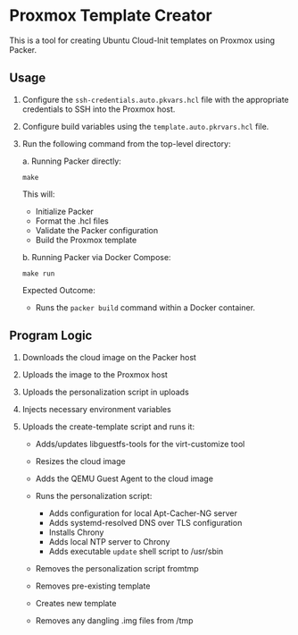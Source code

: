 # Proxmox Template Creator

This is a tool for creating Ubuntu Cloud-Init templates on Proxmox using Packer.

## Usage

1. Configure the `ssh-credentials.auto.pkvars.hcl` file with the appropriate credentials to SSH into the Proxmox host.

2. Configure build variables using the `template.auto.pkrvars.hcl` file.

3. Run the following command from the top-level directory:

   a. Running Packer directly:

      ```console
      make
      ```

      This will:

      - Initialize Packer
      - Format the .hcl files
      - Validate the Packer configuration
      - Build the Proxmox template

   b. Running Packer via Docker Compose:

      ```console
      make run
      ```

      Expected Outcome:

      - Runs the `packer build` command within a Docker container.

## Program Logic

1. Downloads the cloud image on the Packer host
2. Uploads the image to the Proxmox host
3. Uploads the personalization script in uploads
4. Injects necessary environment variables
5. Uploads the create-template script and runs it:

   - Adds/updates libguestfs-tools for the virt-customize tool
   - Resizes the cloud image
   - Adds the QEMU Guest Agent to the cloud image
   - Runs the personalization script:

     - Adds configuration for local Apt-Cacher-NG server
     - Adds systemd-resolved DNS over TLS configuration
     - Installs Chrony
     - Adds local NTP server to Chrony
     - Adds executable `update` shell script to /usr/sbin

   - Removes the personalization script fromtmp
   - Removes pre-existing template
   - Creates new template
   - Removes any dangling .img files from /tmp
